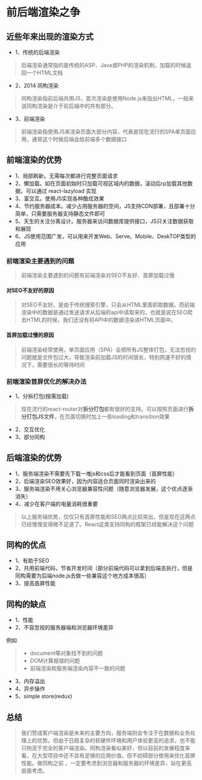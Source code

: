 # 前后端渲染之争

## 近些年来出现的渲染方式

- 1、传统的后端渲染

> 后端渲染通常指的是传统的ASP、Java或PHP的渲染机制，加载的时候返回一个HTML文档

- 2、2014 同构渲染

> 同构渲染指前后端共用JS，首次渲染是使用Node.js来指出HTML，一般来说同构渲染是介于前后端中的共有部分。

- 3、前端渲染

> 前端渲染指使用JS来渲染页面大部分内容，代表是现在流行的SPA单页面应用，通常这个时候后端会给前端多个数据接口

## 前端渲染的优势

- 1、局部刷新。无需每次都进行完整页面请求
- 2、懒加载。如在页面初始时只加载可视区域内的数据，滚动后rp加载其他数据，可以通过 react-lazyload 实现
- 3、富交互。使用JS实现各种酷炫效果
- 4、节约服务器成本。减少占用服务器的空间，JS支持CDN部署，且部署十分简单，只需要服务器支持静态文件即可
- 5、天生的关注分离设计。服务器来访问数据库提供接口，JS只关注数据获取和展现
- 6、JS使用范围广发，可以用来开发Web、Serve、Mobile、DeskTOP类型的应用

### 前端渲染主要遇到的问题

> 前端渲染主要遇到的问题有前端渲染对SEO不友好、首屏加载过慢

#### 对SEO不友好的原因

> 对SEO不友好。是由于传统搜索引擎，只会从HTML里面抓取数据。而前端渲染中的数据是通过发送请求从后端的api中读取来的，也就是说在SEO爬去HTML的时候，我们还没有将API中的数据渲染进HTML页面中。

#### 首屏加载过慢的原因

> 前端渲染经常使用，单页面应用（SPA）会把所有JS整体打包，无法忽视的问题就是文件包过大，导致渲染前加载JS的时间很长，特别网速不好的情况下，需要很长的等待时间

### 前端渲染首屏优化的解决办法

- 1、分拆打包(按需加载)
> 现在流行的react-router对**拆分打包**都有很好的支持。可以按照页面进行**拆分打包JS文件**，在页面切换时加上一些loading和transition效果
- 2、交互优化
- 3、部分同构

## 后端渲染的优势

- 1、服务端渲染不需要先下载一堆js和css后才能看到页面（首屏性能）
- 2、后端渲染SEO效果好，因为内容适合页面同时渲染出来的
- 3、服务端渲染不用关心浏览器兼容性问题（随意浏览器发展，这个优点逐渐消失）
- 4、减少在客户端的电量消耗很重要

> 以上服务端优势，仅仅只有首屏性能和SEO两点比较突出，但是现在这两点已经慢慢变得微不足道了。React这类支持同构的框架已经能解决这个问题

## 同构的优点

- 1、有助于SEO
- 2、共用前端代码，节省开发时间（部分前端代码可以拿到后端去执行，但是同构需要为后端node.js去做一些兼容这个地方成本很高）
- 3、提高首屏性能

## 同构的缺点

- 1、性能
- 2、不容忽视的服务器端和浏览器环境差异

例如

> - document等对象找不到的问题 
> - DOM计算报错的问题
> - 前端渲染和服务端渲染内容不一致的问题

- 3、内存溢出
- 4、异步操作
- 5、simple store(redux)

## 总结

> 我们赞成客户端渲染是未来的主要方向，服务端则会专注于在数据和业务处理上的优势。但由于日趋复杂的软硬件环境和用户体验更高的追求，也不能只拘泥于完全的客户端渲染。同构渲染看似美好，但以目前的发展程度来看，在大型项目中还不具有足够的应用价值，但不妨碍部分使用来优化首屏性能。做同构之前 ，一定要考虑到浏览器和服务器的环境差异，站在更高层面考虑。